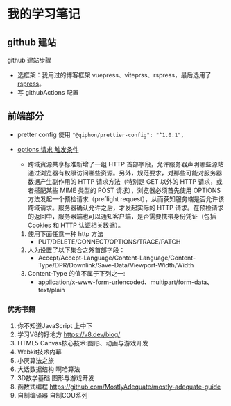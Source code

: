 # 我的学习笔记

## github 建站

github 建站步骤

- 选框架：我用过的博客框架 vuepress、viteprss、rspress，最后选用了 [rspress](https://rspress.dev/)。
- 写 githubActions 配置

## 前端部分

- pretter config 使用 `"@qiphon/prettier-config": "^1.0.1",`

- [options 请求 触发条件](https://developer.mozilla.org/zh-CN/docs/Web/HTTP/Access_control_CORS)

  - 跨域资源共享标准新增了一组 HTTP 首部字段，允许服务器声明哪些源站通过浏览器有权限访问哪些资源。另外，规范要求，对那些可能对服务器数据产生副作用的 HTTP 请求方法（特别是 GET 以外的 HTTP 请求，或者搭配某些 MIME 类型的 POST 请求），浏览器必须首先使用 OPTIONS 方法发起一个预检请求（preflight request），从而获知服务端是否允许该跨域请求。服务器确认允许之后，才发起实际的 HTTP 请求。在预检请求的返回中，服务器端也可以通知客户端，是否需要携带身份凭证（包括 Cookies 和 HTTP 认证相关数据）。

  1. 使用下面任意一种 http 方法
     - PUT/DELETE/CONNECT/OPTIONS/TRACE/PATCH
  2. 人为设置了以下集合之外首部字段：
     - Accept/Accept-Language/Content-Language/Content-Type/DPR/Downlink/Save-Data/Viewport-Width/Width
  3. Content-Type 的值不属于下列之一:
     - application/x-www-form-urlencoded、multipart/form-data、text/plain

### 优秀书籍

1. 你不知道JavaScript 上中下
2. 学习V8的好地方 https://v8.dev/blog/
3. HTML5 Canvas核心技术:图形、动画与游戏开发
4. Webkit技术内幕
5. 小灰算法之旅
6. 大话数据结构 啊哈算法
7. 3D数学基础 图形与游戏开发
8. 函数式编程 https://github.com/MostlyAdequate/mostly-adequate-guide
9. 自制编译器 自制COU系列
